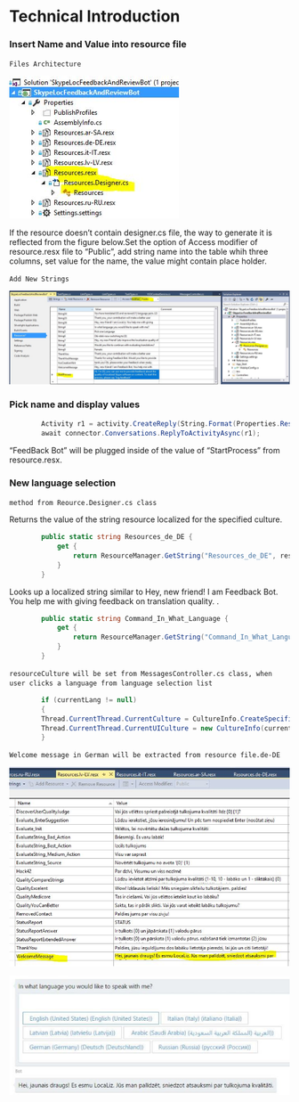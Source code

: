 
# Technical Introduction


### **Insert Name and Value into resource file**

`Files Architecture`

![Files Architecture Diagram](StringAndResource.jpg)

If the resource doesn’t contain designer.cs file, the way to generate it is reflected from the figure below.Set the option of Access modifier of resource.resx file to “Public”,
add string name into the table whih three columns, set value for the name, the value might contain place holder.

`Add New Strings`

![Add New Strings Diagram](AddString.jpg)

### **Pick name and display values**

```csharp
        Activity r1 = activity.CreateReply(String.Format(Properties.Resources.StartProcess,"FeedBack Bot"));
        await connector.Conversations.ReplyToActivityAsync(r1);
```
“FeedBack Bot” will be plugged inside of the value of “StartProcess” from resource.resx.

### **New language selection**

`method from Reource.Designer.cs class`


Returns the value of the string resource localized for the specified culture.

```csharp
        public static string Resources_de_DE {
            get {
                return ResourceManager.GetString("Resources_de_DE", resourceCulture);
            }
        }
```        
Looks up a localized string similar to Hey, new friend! I am Feedback Bot. You help me with giving feedback on translation quality. .

```csharp
        public static string Command_In_What_Language {
            get {
                return ResourceManager.GetString("Command_In_What_Language", resourceCulture);
            }
        }
```

`resourceCulture will be set from MessagesController.cs class, when user clicks a language from language selection list`

```csharp
        if (currentLang != null)
        {
        Thread.CurrentThread.CurrentCulture = CultureInfo.CreateSpecificCulture(currentLang);
        Thread.CurrentThread.CurrentUICulture = new CultureInfo(currentLang);
        }
```

`Welcome message in German will be extracted from resource file.de-DE`

![Language options Diagram](WelcomeMsg.jpg)

![Language options Diagram](LanguageSelection.jpg)

